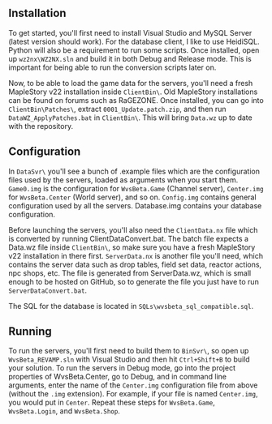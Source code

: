 ## Installation
To get started, you'll first need to install Visual Studio and MySQL Server (latest version should work). For the database client, I like to use HeidiSQL. Python will also be a requirement to run some scripts. Once installed, open up `wz2nx\WZ2NX.sln` and build it in both Debug and Release mode. This is important for being able to run the conversion scripts later on.

Now, to be able to load the game data for the servers, you'll need a fresh MapleStory v22 installation inside `ClientBin\`. Old MapleStory installations can be found on forums such as RaGEZONE. Once installed, you can go into `ClientBin\Patches\`, extract `0001_Update.patch.zip`, and then run `DataWZ_ApplyPatches.bat` in `ClientBin\`. This will bring `Data.wz` up to date with the repository.

## Configuration
In `DataSvr\` you'll see a bunch of .example files which are the configuration files used by the servers, loaded as arguments when you start them. `Game0.img` is the configuration for `WvsBeta.Game` (Channel server), `Center.img` for `WvsBeta.Center` (World server), and so on. `Config.img` contains general configuration used by all the servers. Database.img contains your database configuration.

Before launching the servers, you'll also need the `ClientData.nx` file which is converted by running ClientDataConvert.bat. The batch file expects a Data.wz file inside `ClientBin\`, so make sure you have a fresh MapleStory v22 installation in there first. `ServerData.nx` is another file you'll need, which contains the server data such as drop tables, field set data, reactor actions, npc shops, etc. The file is generated from ServerData.wz, which is small enough to be hosted on GitHub, so to generate the file you just have to run `ServerDataConvert.bat`.

The SQL for the database is located in `SQLs\wvsbeta_sql_compatible.sql`. 

## Running
To run the servers, you'll first need to build them to `BinSvr\`, so open up `WvsBeta_REVAMP.sln` with Visual Studio and then hit `Ctrl+Shift+B` to build your solution. To run the servers in Debug mode, go into the project properties of WvsBeta.Center, go to Debug, and in command line arguments, enter the name of the `Center.img` configuration file from above (without the `.img` extension). For example, if your file is named `Center.img`, you would put in `Center`. Repeat these steps for `WvsBeta.Game`, `WvsBeta.Login`, and `WvsBeta.Shop`.
